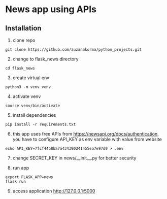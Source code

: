 # News app using APIs

## Installation
1. clone repo
```shell
git clone https://github.com/zuzanakorma/python_projects.git
```
2. change to flask_news directory
```shell
cd flask_news
```
3. create virtual env
```shell
python3 -m venv venv
```
4. activate venv
```shell
source venv/bin/activate
```
5. install dependencies
```shell
pip install -r requirements.txt
```
6. this app uses free APIs from https://newsapi.org/docs/authentication, you have to configure API_KEY as env variable with value from website
```shell
echo API_KEY=7fcf44b8ba7a434390341455ea7e97d9 > .env
```
7. change SECRET_KEY in news/\_\_init__.py for better security

8. run app
```shell
export FLASK_APP=news
flask run
```

9. access application http://127.0.0.1:5000

